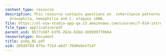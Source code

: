 ```yaml
---
content_type: resource
description: This resource contains questions on  inheritance patterns in alligators,
  drosophila, hemophilia and C. elegans cDNA.
file: https://ol-ocw-studio-app-qa.s3.amazonaws.com/courses/7-014-introductory-biology-spring-2005/285d479d875ef31da6d776d0ebe1f14f_ps6q_05.pdf
file_type: application/pdf
parent_uid: 0577c68f-b3f6-262e-b1bd-1b9599779b64
resourcetype: Document
title: ps6q_05.pdf
uid: 285d479d-875e-f31d-a6d7-76d0ebe1f14f
---
```

